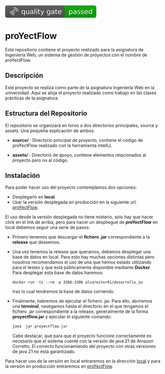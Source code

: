 ![Calidad](https://github.com/EHDEPELUCHE/iw2024-2025-proYectFlow/blob/main/assets/SonarQube/measure.svg)

# proYectFlow

Este repositorio contiene el proyecto realizado para la asignatura de Ingeniería Web, un sistema de gestión de proyectos con el nombre de proYectFlow.


## Descripción

Este proyecto se realiza como parte de la asignatura Ingeniería Web en la universidad. Aquí se aloja el proyecto realizado como trabajo en las clases prácticas de la asignatura.


## Estructura del Repositorio

El repositorio se organizará en torno a dos directorios principales, source y assets. Una pequeña explicación de ambos:

- **source/** : Directorio principal de proyecto, contiene el código de proYectFlow realizado con la herramienta intelliJ.

- **assets/** : Directorio de apoyo, contiene elementos relacionados al proyecto pero no al código.


## Instalación

Para poder hacer uso del proyecto contemplamos dos opciones:
  * Desplegarlo en **local**.
  * Usar la versión desplegada en producción en la siguiente url: [proYectFlow](http://proyectflow.westeurope.cloudapp.azure.com/).

El uso desde la versión desplegada no tiene misterio, solo hay que hacer click en el link de arriba, pero para hacer un despliegue de **proYectFlow** en local debemos seguir una serie de pasos:
  * Primero tenemos que descargar el **fichero .jar** correspondiente a la **release** que deseemos.
  * Una vez tenemos la release que queramos, debemos desplegar una base de datos en local. Para esto hay muchas opciones distintas pero nosotros recomendamos el uso de una que hemos estado utilizando para el testeo y que está públicamente disponible mediante **Docker**. Para desplegar esta base de datos haremos:

    ```Docker
    docker run -ti --rm -p 3306:3306 alvareitor01/desarrollo_iw
    ```

    tras lo cual tendremos la base de datos corriendo.
  * Finalmente, habremos de ejecutar el fichero .jar. Para ello, abriremos una **terminal**, navegamos hasta el directorio en el que tengamos el fichero .jar correspondiente a la release, generalmente de la forma **proyectflow.jar** y ejecutar el siguiente comando:

    ```Java
    java -jar proyectflow.jar
    ```

    Cabe destacar, que para que el proyecto funcione correctamente es necesario que el sistema cuente con la versión de java 21 de Amazon Corretto. El correcto funcionamiendo del proyecto con otras versiones de java 21 no está garantizado.

Para hacer uso de la versión en local entraremos en la dirección [local](http://localhost:8080) y para la versión en producción entraremos en [proYectFlow](http://proyectflow.westeurope.cloudapp.azure.com/).
